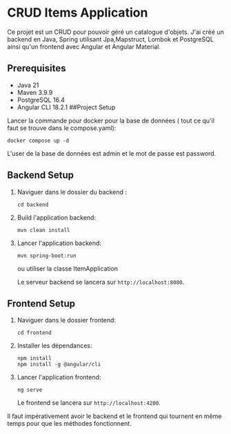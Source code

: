 # CRUD Items Application

Ce projet est un CRUD pour pouvoir géré un catalogue d'objets. J'ai créé un backend en Java, Spring utilisant Jpa,Mapstruct, Lombok et PostgreSQL ainsi qu'un frontend avec Angular et Angular Material.

## Prerequisites

- Java 21
- Maven 3.9.9
- PostgreSQL 16.4
- Angular CLI 18.2.1 
##Project Setup

Lancer la commande pour docker pour la base de données ( tout ce qu'il faut se trouve dans le compose.yaml):
```
docker compose up -d
```

L'user de la base de données est admin et le mot de passe est password.

## Backend Setup

1. Naviguer dans le dossier du backend :

    ```
    cd backend
    ```

2. Build l'application backend:

    ```
    mvn clean install
    ```

3. Lancer l'application backend:

    ```
    mvn spring-boot:run
    ```
    ou
   utiliser la classe ItemApplication

    Le serveur backend se lancera sur `http://localhost:8080`.

## Frontend Setup

1. Naviguer dans le dossier frontend:

    ```
    cd frontend
    ```

2. Installer les dépendances:

    ```
    npm install
    npm install -g @angular/cli
    ```

3. Lancer l'application frontend:

    ```
    ng serve
    ```

    Le frontend se lancera sur `http://localhost:4200`.

Il faut impérativement avoir le backend et le frontend qui tournent en même temps pour que les méthodes fonctionnent.
